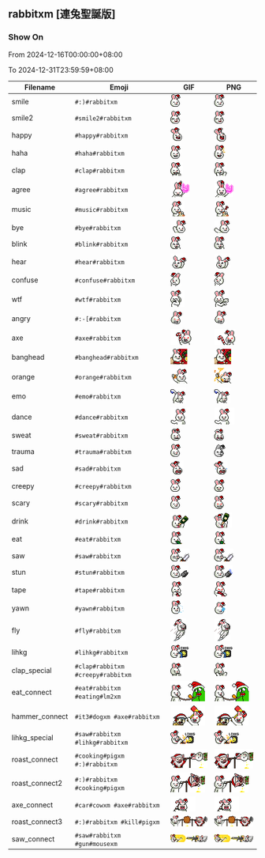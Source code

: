 ## rabbitxm [連兔聖誕版]

### Show On
From 2024-12-16T00:00:00+08:00

To 2024-12-31T23:59:59+08:00

| Filename | Emoji | GIF | PNG |
| --- | --- | --- | --- |
| smile | `#:)#rabbitxm` | ![smile](../../assets/android/faces/rabbitxm/smile.gif) | ![smile](../../assets/android/faces_png/rabbitxm/smile.png) |
| smile2 | `#smile2#rabbitxm` | ![smile2](../../assets/android/faces/rabbitxm/smile2.gif) | ![smile2](../../assets/android/faces_png/rabbitxm/smile2.png) |
| happy | `#happy#rabbitxm` | ![happy](../../assets/android/faces/rabbitxm/happy.gif) | ![happy](../../assets/android/faces_png/rabbitxm/happy.png) |
| haha | `#haha#rabbitxm` | ![haha](../../assets/android/faces/rabbitxm/haha.gif) | ![haha](../../assets/android/faces_png/rabbitxm/haha.png) |
| clap | `#clap#rabbitxm` | ![clap](../../assets/android/faces/rabbitxm/clap.gif) | ![clap](../../assets/android/faces_png/rabbitxm/clap.png) |
| agree | `#agree#rabbitxm` | ![agree](../../assets/android/faces/rabbitxm/agree.gif) | ![agree](../../assets/android/faces_png/rabbitxm/agree.png) |
| music | `#music#rabbitxm` | ![music](../../assets/android/faces/rabbitxm/music.gif) | ![music](../../assets/android/faces_png/rabbitxm/music.png) |
| bye | `#bye#rabbitxm` | ![bye](../../assets/android/faces/rabbitxm/bye.gif) | ![bye](../../assets/android/faces_png/rabbitxm/bye.png) |
| blink | `#blink#rabbitxm` | ![blink](../../assets/android/faces/rabbitxm/blink.gif) | ![blink](../../assets/android/faces_png/rabbitxm/blink.png) |
| hear | `#hear#rabbitxm` | ![hear](../../assets/android/faces/rabbitxm/hear.gif) | ![hear](../../assets/android/faces_png/rabbitxm/hear.png) |
| confuse | `#confuse#rabbitxm` | ![confuse](../../assets/android/faces/rabbitxm/confuse.gif) | ![confuse](../../assets/android/faces_png/rabbitxm/confuse.png) |
| wtf | `#wtf#rabbitxm` | ![wtf](../../assets/android/faces/rabbitxm/wtf.gif) | ![wtf](../../assets/android/faces_png/rabbitxm/wtf.png) |
| angry | `#:-[#rabbitxm` | ![angry](../../assets/android/faces/rabbitxm/angry.gif) | ![angry](../../assets/android/faces_png/rabbitxm/angry.png) |
| axe | `#axe#rabbitxm` | ![axe](../../assets/android/faces/rabbitxm/axe.gif) | ![axe](../../assets/android/faces_png/rabbitxm/axe.png) |
| banghead | `#banghead#rabbitxm` | ![banghead](../../assets/android/faces/rabbitxm/banghead.gif) | ![banghead](../../assets/android/faces_png/rabbitxm/banghead.png) |
| orange | `#orange#rabbitxm` | ![orange](../../assets/android/faces/rabbitxm/orange.gif) | ![orange](../../assets/android/faces_png/rabbitxm/orange.png) |
| emo | `#emo#rabbitxm` | ![emo](../../assets/android/faces/rabbitxm/emo.gif) | ![emo](../../assets/android/faces_png/rabbitxm/emo.png) |
| dance | `#dance#rabbitxm` | ![dance](../../assets/android/faces/rabbitxm/dance.gif) | ![dance](../../assets/android/faces_png/rabbitxm/dance.png) |
| sweat | `#sweat#rabbitxm` | ![sweat](../../assets/android/faces/rabbitxm/sweat.gif) | ![sweat](../../assets/android/faces_png/rabbitxm/sweat.png) |
| trauma | `#trauma#rabbitxm` | ![trauma](../../assets/android/faces/rabbitxm/trauma.gif) | ![trauma](../../assets/android/faces_png/rabbitxm/trauma.png) |
| sad | `#sad#rabbitxm` | ![sad](../../assets/android/faces/rabbitxm/sad.gif) | ![sad](../../assets/android/faces_png/rabbitxm/sad.png) |
| creepy | `#creepy#rabbitxm` | ![creepy](../../assets/android/faces/rabbitxm/creepy.gif) | ![creepy](../../assets/android/faces_png/rabbitxm/creepy.png) |
| scary | `#scary#rabbitxm` | ![scary](../../assets/android/faces/rabbitxm/scary.gif) | ![scary](../../assets/android/faces_png/rabbitxm/scary.png) |
| drink | `#drink#rabbitxm` | ![drink](../../assets/android/faces/rabbitxm/drink.gif) | ![drink](../../assets/android/faces_png/rabbitxm/drink.png) |
| eat | `#eat#rabbitxm` | ![eat](../../assets/android/faces/rabbitxm/eat.gif) | ![eat](../../assets/android/faces_png/rabbitxm/eat.png) |
| saw | `#saw#rabbitxm` | ![saw](../../assets/android/faces/rabbitxm/saw.gif) | ![saw](../../assets/android/faces_png/rabbitxm/saw.png) |
| stun | `#stun#rabbitxm` | ![stun](../../assets/android/faces/rabbitxm/stun.gif) | ![stun](../../assets/android/faces_png/rabbitxm/stun.png) |
| tape | `#tape#rabbitxm` | ![tape](../../assets/android/faces/rabbitxm/tape.gif) | ![tape](../../assets/android/faces_png/rabbitxm/tape.png) |
| yawn | `#yawn#rabbitxm` | ![yawn](../../assets/android/faces/rabbitxm/yawn.gif) | ![yawn](../../assets/android/faces_png/rabbitxm/yawn.png) |
| fly | `#fly#rabbitxm` | ![fly](../../assets/android/faces/rabbitxm/fly.gif) | ![fly](../../assets/android/faces_png/rabbitxm/fly.png) |
| lihkg | `#lihkg#rabbitxm` | ![lihkg](../../assets/android/faces/rabbitxm/lihkg.gif) | ![lihkg](../../assets/android/faces_png/rabbitxm/lihkg.png) |
| clap_special | `#clap#rabbitxm #creepy#rabbitxm` | ![clap_special](../../assets/android/faces/rabbitxm/clap_special.gif) | ![clap_special](../../assets/android/faces_png/rabbitxm/clap_special.png) |
| eat_connect | `#eat#rabbitxm #eating#lm2xm` | ![eat_connect](../../assets/android/faces/rabbitxm/eat_connect.gif) | ![eat_connect](../../assets/android/faces_png/rabbitxm/eat_connect.png) |
| hammer_connect | `#it3#dogxm #axe#rabbitxm` | ![hammer_connect](../../assets/android/faces/rabbitxm/hammer_connect.gif) | ![hammer_connect](../../assets/android/faces_png/rabbitxm/hammer_connect.png) |
| lihkg_special | `#saw#rabbitxm #lihkg#rabbitxm` | ![lihkg_special](../../assets/android/faces/rabbitxm/lihkg_special.gif) | ![lihkg_special](../../assets/android/faces_png/rabbitxm/lihkg_special.png) |
| roast_connect | `#cooking#pigxm #:)#rabbitxm` | ![roast_connect](../../assets/android/faces/rabbitxm/roast_connect.gif) | ![roast_connect](../../assets/android/faces_png/rabbitxm/roast_connect.png) |
| roast_connect2 | `#:)#rabbitxm #cooking#pigxm` | ![roast_connect2](../../assets/android/faces/rabbitxm/roast_connect2.gif) | ![roast_connect2](../../assets/android/faces_png/rabbitxm/roast_connect2.png) |
| axe_connect | `#car#cowxm #axe#rabbitxm` | ![axe_connect](../../assets/android/faces/rabbitxm/axe_connect.gif) | ![axe_connect](../../assets/android/faces_png/rabbitxm/axe_connect.png) |
| roast_connect3 | `#:)#rabbitxm #kill#pigxm` | ![roast_connect3](../../assets/android/faces/rabbitxm/roast_connect3.gif) | ![roast_connect3](../../assets/android/faces_png/rabbitxm/roast_connect3.png) |
| saw_connect | `#saw#rabbitxm #gun#mousexm` | ![saw_connect](../../assets/android/faces/rabbitxm/saw_connect.gif) | ![saw_connect](../../assets/android/faces_png/rabbitxm/saw_connect.png) |

